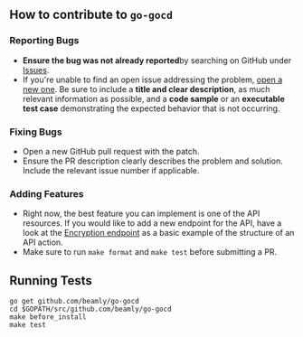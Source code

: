 ## How to contribute to `go-gocd`

### Reporting Bugs

 - **Ensure the bug was not already reported**by searching on GitHub under [Issues](https://github.com/beamly/go-gocd/issues).
 - If you're unable to find an open issue addressing the problem, [open a new one](https://github.com/beamly/go-gocd/issues/new). Be sure to include a **title and clear description**, as much relevant information as possible, and a **code sample** or an **executable test case** demonstrating the expected behavior that is not occurring.

### Fixing Bugs

- Open a new GitHub pull request with the patch.
- Ensure the PR description clearly describes the problem and solution. Include the relevant issue number if applicable.

### Adding Features

 - Right now, the best feature you can implement is one of the API resources. If you would like to add a new endpoint for the API, have a look at the [Encryption endpoint](https://github.com/beamly/go-gocd/blob/master/gocd/encryption.go) as a basic example of the structure of an API action.
 - Make sure to run `make format` and `make test` before submitting a PR.

## Running Tests

    go get github.com/beamly/go-gocd
    cd $GOPATH/src/github.com/beamly/go-gocd
    make before_install
    make test
